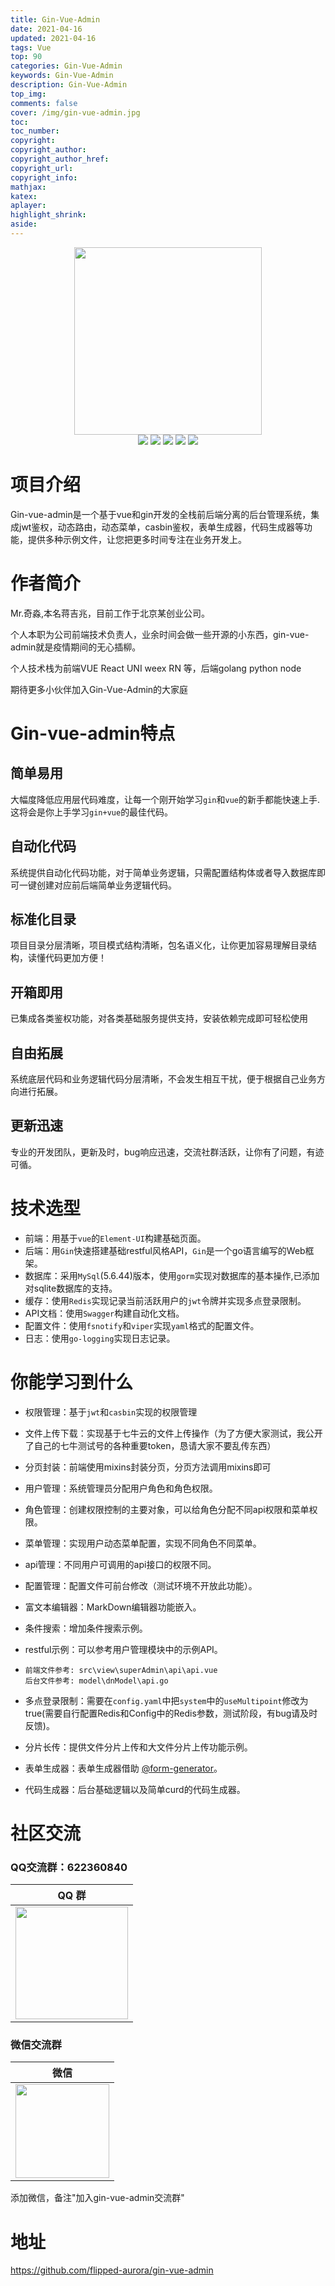 ```yaml
---
title: Gin-Vue-Admin
date: 2021-04-16
updated: 2021-04-16
tags: Vue
top: 90
categories: Gin-Vue-Admin
keywords: Gin-Vue-Admin
description: Gin-Vue-Admin
top_img: 
comments: false
cover: /img/gin-vue-admin.jpg
toc:
toc_number:
copyright:
copyright_author:
copyright_author_href:
copyright_url:
copyright_info:
mathjax:
katex:
aplayer:
highlight_shrink:
aside:
---
```

<div align=center>
<img src="http://qmplusimg.henrongyi.top/gvalogo.jpg" width=300" height="300" />
</div>
<div align=center>
<img src="https://img.shields.io/badge/golang-1.12-blue"/>
<img src="https://img.shields.io/badge/gin-1.4.0-lightBlue"/>
<img src="https://img.shields.io/badge/vue-2.6.10-brightgreen"/>
<img src="https://img.shields.io/badge/element--ui-2.12.0-green"/>
<img src="https://img.shields.io/badge/gorm-1.9.12-red"/>
</div>



# 项目介绍

Gin-vue-admin是一个基于vue和gin开发的全栈前后端分离的后台管理系统，集成jwt鉴权，动态路由，动态菜单，casbin鉴权，表单生成器，代码生成器等功能，提供多种示例文件，让您把更多时间专注在业务开发上。

# 作者简介

Mr.奇淼,本名蒋吉兆，目前工作于北京某创业公司。

个人本职为公司前端技术负责人，业余时间会做一些开源的小东西，gin-vue-admin就是疫情期间的无心插柳。 

个人技术栈为前端VUE React UNI weex RN 等，后端golang python node  

期待更多小伙伴加入Gin-Vue-Admin的大家庭

# Gin-vue-admin特点

## 简单易用

大幅度降低应用层代码难度，让每一个刚开始学习`gin`和`vue`的新手都能快速上手.这将会是你上手学习`gin+vue`的最佳代码。

## 自动化代码

系统提供自动化代码功能，对于简单业务逻辑，只需配置结构体或者导入数据库即可一键创建对应前后端简单业务逻辑代码。

## 标准化目录

项目目录分层清晰，项目模式结构清晰，包名语义化，让你更加容易理解目录结构，读懂代码更加方便！

## 开箱即用

已集成各类鉴权功能，对各类基础服务提供支持，安装依赖完成即可轻松使用

## 自由拓展

系统底层代码和业务逻辑代码分层清晰，不会发生相互干扰，便于根据自己业务方向进行拓展。

## 更新迅速

专业的开发团队，更新及时，bug响应迅速，交流社群活跃，让你有了问题，有迹可循。

# 技术选型

- 前端：用基于`vue`的`Element-UI`构建基础页面。
- 后端：用`Gin`快速搭建基础restful风格API，`Gin`是一个go语言编写的Web框架。
- 数据库：采用`MySql`(5.6.44)版本，使用`gorm`实现对数据库的基本操作,已添加对sqlite数据库的支持。
- 缓存：使用`Redis`实现记录当前活跃用户的`jwt`令牌并实现多点登录限制。
- API文档：使用`Swagger`构建自动化文档。
- 配置文件：使用`fsnotify`和`viper`实现`yaml`格式的配置文件。
- 日志：使用`go-logging`实现日志记录。

# 你能学习到什么

- 权限管理：基于`jwt`和`casbin`实现的权限管理 

- 文件上传下载：实现基于七牛云的文件上传操作（为了方便大家测试，我公开了自己的七牛测试号的各种重要token，恳请大家不要乱传东西）

- 分页封装：前端使用mixins封装分页，分页方法调用mixins即可 

- 用户管理：系统管理员分配用户角色和角色权限。

- 角色管理：创建权限控制的主要对象，可以给角色分配不同api权限和菜单权限。

- 菜单管理：实现用户动态菜单配置，实现不同角色不同菜单。

- api管理：不同用户可调用的api接口的权限不同。

- 配置管理：配置文件可前台修改（测试环境不开放此功能）。

- 富文本编辑器：MarkDown编辑器功能嵌入。

- 条件搜索：增加条件搜索示例。

- restful示例：可以参考用户管理模块中的示例API。

- ```
  前端文件参考: src\view\superAdmin\api\api.vue 
  后台文件参考: model\dnModel\api.go 
  ```

- 多点登录限制：需要在`config.yaml`中把`system`中的`useMultipoint`修改为true(需要自行配置Redis和Config中的Redis参数，测试阶段，有bug请及时反馈)。

- 分片长传：提供文件分片上传和大文件分片上传功能示例。

- 表单生成器：表单生成器借助 [@form-generator](https://github.com/JakHuang/form-generator)。

- 代码生成器：后台基础逻辑以及简单curd的代码生成器。 

# 社区交流

### QQ交流群：622360840

|                            QQ 群                             |
| :----------------------------------------------------------: |
| <img src="http://qmplusimg.henrongyi.top/qq.jpg" width="180"/> |

### 微信交流群

| 微信 |
|  :---:  | 
| <img width="150" src="http://qmplusimg.henrongyi.top/qrjjz.png"> 

添加微信，备注"加入gin-vue-admin交流群"

# 地址

https://github.com/flipped-aurora/gin-vue-admin